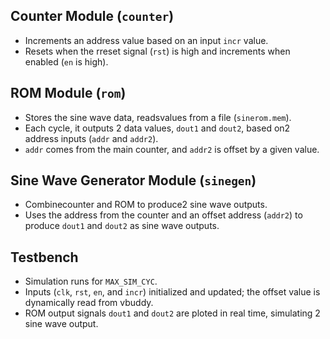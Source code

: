 ## Counter Module (`counter`)
- Increments an address value based on an input `incr` value.
- Resets when the rreset signal (`rst`) is high and increments when enabled (`en` is high).

## ROM Module (`rom`)
- Stores the sine wave data, readsvalues from a file (`sinerom.mem`).
- Each  cycle, it outputs 2 data values, `dout1` and `dout2`, based on2 address inputs (`addr` and `addr2`).
- `addr` comes from the main counter, and `addr2` is offset by a given value.

## Sine Wave Generator Module (`sinegen`)
- Combinecounter and ROM to produce2 sine wave outputs.
- Uses the address from the counter and an offset address (`addr2`) to produce `dout1` and `dout2` as sine wave outputs.

## Testbench 
- Simulation runs for `MAX_SIM_CYC`.
- Inputs (`clk`, `rst`, `en`, and `incr`) initialized and updated; the offset value is dynamically read from vbuddy.
- ROM output signals `dout1` and `dout2` are ploted in real time, simulating 2 sine wave output.
